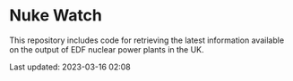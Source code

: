 # Nuke Watch

This repository includes code for retrieving the latest information available on the output of EDF nuclear power plants in the UK.

Last updated: 2023-03-16 02:08